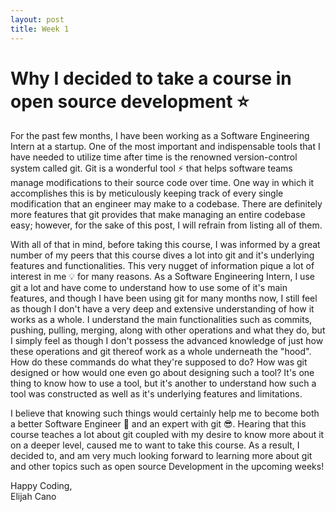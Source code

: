 ```yaml
---
layout: post
title: Week 1
---
```



# Why I decided to take a course in open source development :star:

For the past few months, I have been working as a Software Engineering Intern at a startup. One of the most important and indispensable tools that I have needed to utilize time after time is the renowned version-control system called git. Git is a wonderful tool :zap: that helps software teams manage modifications to their source code over time. One way in which it accomplishes this is by meticulously keeping track of every single modification that an engineer may make to a codebase. There are definitely more features that git provides that make managing an entire codebase easy; however, for the sake of this post, I will refrain from listing all of them. 

With all of that in mind, before taking this course, I was informed by a great number of my peers that this course dives a lot into git and it's underlying features and functionalities. This very nugget of information pique a lot of interest in me :bulb: for many reasons. As a Software Engineering Intern, I use git a lot and have come to understand how to use some of it's main features, and though I have been using git for many months now, I still feel as though I don't have a very deep and extensive understanding of how it works as a whole. I understand the main functionalities such as commits, pushing, pulling, merging, along with other operations and what they do, but I simply feel as though I don't possess the advanced knowledge of just how these operations and git thereof work as a whole underneath the "hood". How do these commands do what they're supposed to do? How was git designed or how would one even go about designing such a tool? It's one thing to know how to use a tool, but it's another to understand how such a tool was constructed as well as it's underlying features and limitations. 

I believe that knowing such things would certainly help me to become both a better Software Engineer :muscle: and an expert with git :sunglasses:. Hearing that this course teaches a lot about git coupled with my desire to know more about it on a deeper level, caused me to want to take this course. As a result, I decided to, and am very much looking forward to learning more about git and other topics such as open source Development in the upcoming weeks!  

Happy Coding,  
Elijah Cano

